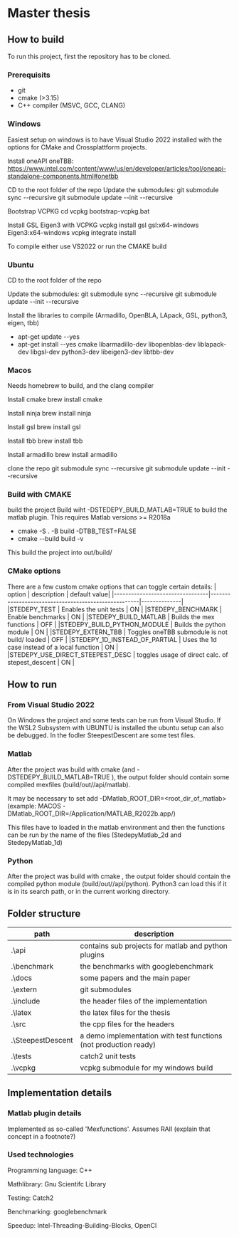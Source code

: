 # Master thesis

## How to build

To run this project, first the repository has to be cloned.


### Prerequisits

* git
* cmake (>3.15)
* C++ compiler (MSVC, GCC, CLANG)

### Windows
Easiest setup on windows is to have Visual Studio 2022 installed with the options for CMake and Crossplattform projects.

Install  oneAPI oneTBB:  https://www.intel.com/content/www/us/en/developer/articles/tool/oneapi-standalone-components.html#onetbb

CD to the root folder of the repo
Update the submodules:
git submodule sync --recursive
git submodule update --init --recursive

Bootstrap VCPKG
cd vcpkg
bootstrap-vcpkg.bat

Install GSL Eigen3 with VCPKG
vcpkg install gsl gsl:x64-windows  Eigen3:x64-windows
vcpkg integrate install

To compile either use VS2022 or run the CMAKE build

### Ubuntu
CD to the root folder of the repo

Update the submodules:
git submodule sync --recursive
git submodule update --init --recursive

Install the libraries to compile (Armadillo, OpenBLA, LApack, GSL, python3, eigen, tbb)
- apt-get update --yes
- apt-get install --yes cmake libarmadillo-dev libopenblas-dev liblapack-dev libgsl-dev python3-dev libeigen3-dev libtbb-dev


### Macos


Needs homebrew to build, and the clang compiler

Install cmake 
brew install cmake

Install ninja
brew install ninja

Install gsl
brew install gsl

Install tbb
brew install tbb

Install armadillo
brew install armadillo


clone the repo
git submodule sync --recursive
git submodule update --init --recursive 


    
### Build with CMAKE

build the project
Build wiht -DSTEDEPY_BUILD_MATLAB=TRUE to build the matlab plugin. This requires Matlab versions >= R2018a

- cmake -S . -B build -DTBB_TEST=FALSE
- cmake --build build -v 

This build the project into out/build/

### CMake options

There are a few custom cmake options that can toggle certain details:
|       option                    | description                                         | default value|
|---------------------------------|-----------------------------------------------------|--------------|
|STEDEPY_TEST                     | Enables the unit tests                              | ON           |
|STEDEPY_BENCHMARK                | Enable benchmarks                                   | ON           |
|STEDEPY_BUILD_MATLAB             | Builds the mex functions                            | OFF          |
|STEDEPY_BUILD_PYTHON_MODULE      | Builds the python module                            | ON           |
|STEDEPY_EXTERN_TBB               | Toggles oneTBB submodule is not build/ loaded       | OFF          |
|STEDEPY_1D_INSTEAD_OF_PARTIAL    | Uses the 1d case instead of a local function        | ON           |
|STEDEPY_USE_DIRECT_STEEPEST_DESC | toggles usage of direct calc. of  stepest_descent   | ON           |

## How to run

### From Visual Studio 2022

On Windows the project and some tests can be run from Visual Studio. If the WSL2 Subsystem with UBUNTU is installed the ubuntu setup can also be debugged.
In the fodler SteepestDescent are some test files.


### Matlab

After the project was build with cmake (and -DSTEDEPY_BUILD_MATLAB=TRUE ), the output folder should contain some compiled mexfiles (build/out/<Target>/api/matlab).

It may be necessary to set add -DMatlab_ROOT_DIR=<root_dir_of_matlab> (example: MACOS -DMatlab_ROOT_DIR=/Application/MATLAB_R2022b.app/)

This files have to loaded in the matlab environment and then the functions can be run by the name of the files (StedepyMatlab_2d and StedepyMatlab_1d)



### Python
After the project was build with cmake , the output folder should contain the compiled  python module (build/out/<Target>/api/python).
Python3 can load this if it is in its search path, or in the current working directory.



## Folder structure
|path             | description                                                     |
|-----------------|-----------------------------------------------------------------|
.\api             | contains sub projects for matlab and python plugins             |
.\benchmark       | the benchmarks with googlebenchmark                             |
.\docs            | some papers  and the main paper                                 |
.\extern          | git submodules                                                  |
.\include         | the header files of the implementation                          |
.\latex           | the latex files for the thesis                                  |
.\src             | the cpp files for the headers                                   |
.\SteepestDescent | a demo implementation with test functions (not production ready)|
.\tests           | catch2 unit tests                                               |
.\vcpkg           | vcpkg submodule for my windows build                            |    

## Implementation details


### Matlab plugin details

Implemented as so-called 'Mexfunctions'. Assumes RAII (explain that concept in a footnote?)
### Used technologies

Programming language: C++

Mathlibrary: Gnu Scientifc Library

Testing: Catch2

Benchmarking: googlebenchmark

Speedup: Intel-Threading-Building-Blocks, OpenCl
